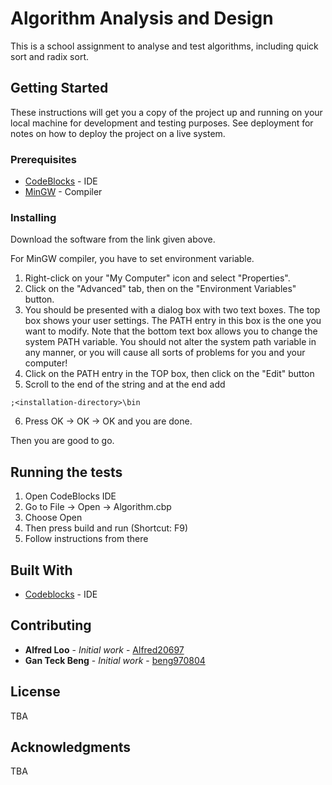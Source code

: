 # Algorithm Analysis and Design

This is a school assignment to analyse and test algorithms, including quick sort and radix sort.

## Getting Started

These instructions will get you a copy of the project up and running on your local machine for development and testing purposes. See deployment for notes on how to deploy the project on a live system.

### Prerequisites

* [CodeBlocks](http://www.codeblocks.org/downloads) - IDE
* [MinGW](http://www.mingw.org/) - Compiler

### Installing

Download the software from the link given above.

For MinGW compiler, you have to set environment variable. 

1. Right-click on your "My Computer" icon and select "Properties".
2. Click on the "Advanced" tab, then on the "Environment Variables" button.
3. You should be presented with a dialog box with two text boxes. The top box shows your user settings. The PATH entry in this box is the one you want to modify. Note that the bottom text box allows you to change the system PATH variable. You should not alter the system path variable in any manner, or you will cause all sorts of problems for you and your computer!
4. Click on the PATH entry in the TOP box, then click on the "Edit" button
5. Scroll to the end of the string and at the end add
```
;<installation-directory>\bin
```
6. Press OK -> OK -> OK and you are done.

Then you are good to go.

## Running the tests

1. Open CodeBlocks IDE
2. Go to File -> Open -> Algorithm.cbp
3. Choose Open
4. Then press build and run (Shortcut: F9)
5. Follow instructions from there

## Built With

* [Codeblocks](http://www.codeblocks.org/downloads) - IDE

## Contributing

* **Alfred Loo** - *Initial work* - [Alfred20697](https://github.com/Alfred20697)
* **Gan Teck Beng** - *Initial work* - [beng970804](https://github.com/beng970804)

## License

TBA

## Acknowledgments

TBA